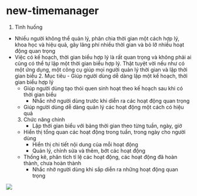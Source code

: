 # new-timemanager

1. Tình huống
- Nhiều người không thể quản lý, phân chia thời gian một cách hợp lý, khoa học và hiệu quả, gây lãng phí nhiều thời gian và bỏ lỡ nhiều hoạt động quan trọng
- Việc có kế hoạch, thời gian biểu hợp lý là rất quan trọng và không phải ai cũng có thể tự lập một thời gian biểu hợp lý. Thật tuyệt vời nếu như có một ứng dụng, một công cụ giúp mọi người quản lý thời gian và lập thời gian biểu
	2. Mục tiêu
		- Giúp người dùng dễ dàng lập một kế hoạch, thời gian biểu hợp lý
	- Giúp người dùng tạo thói quen sinh hoạt theo kế hoạch sau khi có thời gian biểu
		- Nhắc nhở người dùng trước khi diễn ra các hoạt động quan trọng
	- Giúp người dùng dễ dàng quản lý các hoạt động một cách có hiệu quả
	3. Chức năng chính 
		- Lập thời gian biểu với bảng thời gian theo từng tuần, ngày, giờ
	- Hiển thị tổng quan các hoạt động trong tuần, trong ngày cho người dùng
		- Hiển thị chi tiết nội dung của mỗi hoạt động 
		- Quản lý, chỉnh sửa và thêm, bớt các hoạt động 
	- Thống kê, phân tích tỉ lệ các hoạt động, các hoạt động đã hoàn thành, chưa hoàn thành
		- Nhắc nhở người dùng khi sắp diễn ra những hoạt động quan trọng

![](https://lh3.googleusercontent.com/hP10sUBhHQQBiHYBbtFzQo7-L2DSCg357WtQ2YwjY5ndEO5iYD2XQzska2-H6oo1HXTt8jsKcA=w246-h437-no)

